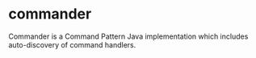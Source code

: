 # commander
Commander is a Command Pattern Java implementation which includes auto-discovery of command handlers.
